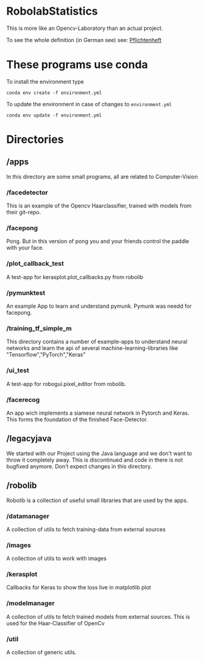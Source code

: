 # RobolabStatistics
This is more like an Opencv-Laboratory than an actual project. 

To see the whole definition (in German see) see: [Pflichtenheft](docs/pflichtenheft/Pflichtenheft.md)

# These programs use conda
To install the environment type

``conda env create -f environment.yml``

To update the environment in case of changes to ``environment.yml``

``conda env update -f environment.yml``

# Directories
## /apps
In this directory are some small programs, all are related to 
Computer-Vision

### /facedetector
This is an example of the Opencv Haarclassifier, trained with models from their git-repo. 
### /facepong
Pong. But in this version of pong you and your friends control the paddle
with your face.

### /plot_callback_test
A test-app for kerasplot.plot_callbacks.py from robolib

### /pymunktest
An example App to learn and understand pymunk. Pymunk was needd for facepong.

### /training_tf_simple_m
This directory contains a number of example-apps to understand neural networks and learn the api of several machine-learning-libraries like "Tensorflow","PyTorch","Keras"

### /ui_test
A test-app for robogui.pixel_editor from robolib.

### /facerecog
An app wich implements a siamese neural network in Pytorch and Keras. This forms the foundation of the finished Face-Detector.

## /legacyjava
We started with our Project using the Java language and we don't want to
throw it completely away. This is discontinued and code in there is not
bugfixed anymore. Don't expect changes in this directory.

## /robolib
Robolib is a collection of useful small libraries that are used by the apps. 

### /datamanager
A collection of utils to fetch training-data from external sources

### /images
A collection of utils to work with images

### /kerasplot
Callbacks for Keras to show the loss live in matplotlib plot

### /modelmanager
A collection of utils to fetch trained models from external sources. This is used for the Haar-Classifier of OpenCv

### /util
A collection of generic utils.